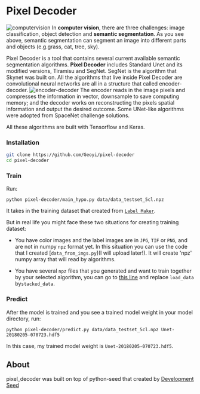 # Pixel Decoder

![computervision](https://user-images.githubusercontent.com/14057932/37719364-3e953da0-2cfb-11e8-8140-f5f12bb806d9.png)
In **computer vision**, there are three challenges: image classification, object detection and **semantic segmentation**. As you see above, semantic segmentation can segment an image into different parts and objects (e.g.grass, cat, tree, sky).

Pixel Decoder is a tool that contains several current available semantic segmentation algorithms. **Pixel Decoder** includes Standard Unet and its modified versions, Tiramisu and SegNet. SegNet is the algorithm that Skynet was built on. All the algorithms that live inside Pixel Decoder are convolutional neural networks are all in a structure that called encoder-decoder.
![encoder-decoder](https://user-images.githubusercontent.com/14057932/37719742-14b23582-2cfc-11e8-8242-a3773df31bc2.png)
The encoder reads in the image pixels and compresses the information in vector, downsample to save computing memory; and the decoder works on reconstructing the pixels spatial information and output the desired outcome. Some UNet-like algorithms were adopted from SpaceNet challenge solutions.

All these algorithms are built with Tensorflow and Keras.

### Installation

```bash
git clone https://github.com/Geoyi/pixel-decoder
cd pixel-decoder

```

### Train
Run:
```shell
python pixel-decoder/main_hypo.py data/data_testset_5cl.npz
```
It takes in the training dataset that created from [`Label Maker`](https://github.com/developmentseed/label-maker).

But in real life you might face these two situations for creating training dataset:
- You have color images and the label images are in `JPG`, `TIF` or `PNG`, and are not in numpy `npz` format yet. In this situation you can use the code that I created [`data_from_imgs.py`](I will upload later!). It will create 'npz' numpy array that will read by algorithms.

- You have several `npz` files that you generated and want to train together by your selected algorithm, you can go to [this line](https://github.com/developmentseed/satellite-ml-internal/blob/ff4445e2a77eb9971df6bd3f47f673054915fe8f/pixel-decoder/pixel-decoder/main_hypo.py#L165) and replace `load_data` by`stacked_data`.


### Predict
After the model is trained and you see a trained model weight in your model directory, run:

```shell
python pixel-decoder/predict.py data/data_testset_5cl.npz Unet-20180205-070723.hdf5
```
In this case, my trained model weight is `Unet-20180205-070723.hdf5`.


## About
pixel_decoder was built on top of python-seed that created by [Development Seed](<http://developmentseed.org>)
